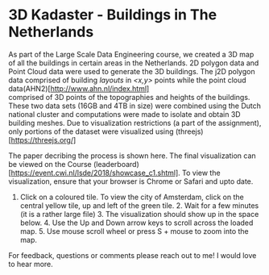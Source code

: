 # 3D Kadaster - Buildings in The Netherlands

As part of the Large Scale Data Engineering course, we created a 3D map of all
the buildings in certain areas in the Netherlands. 2D polygon data and Point
Cloud data were used to generate the 3D buildings. The j2D polygon data
comprised of building *layouts* in *<x,y>* points while the point cloud data(AHN2)[http://www.ahn.nl/index.html]  
comprised of 3D points of the topographies and heights of the buildings. These
two data sets (16GB and 4TB in size) were combined using the Dutch national
cluster and computations were made to isolate and obtain 3D building meshes.
Due to visualization restrictions (a part of the assignment), only portions of
the dataset were visualized using (threejs)[https://threejs.org/]

The paper decribing the process is shown here. The final visualization can be
viewed on the Course (leaderboard)[https://event.cwi.nl/lsde/2018/showcase_c1.shtml]. To view the visualization, ensure that your browser is Chrome or Safari and upto date.
1. Click on a coloured tile. To view the city of Amsterdam, click on the
   central yellow tile, up and left of the green tile. 
   2. Wait for a few minutes (it is a rather large file)
   3. The visualization should show up in the space below.
   4. Use the Up and Down arrow keys to scroll across the loaded map.
   5. Use mouse scroll wheel or press S + mouse to zoom into the map.

For feedback, questions or comments please reach out to me! I would love to
hear more. 
